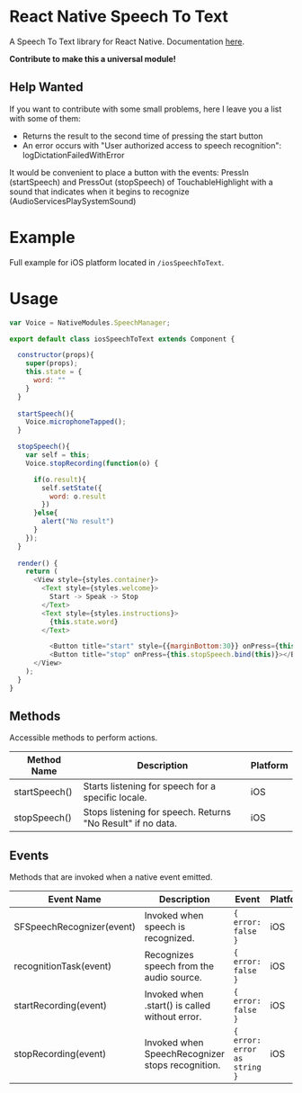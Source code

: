 # React Native Speech To Text
A Speech To Text library for React Native. Documentation [here](https://facebook.github.io/react-native/).

**Contribute to make this a universal module!** 

## Help Wanted
If you want to contribute with some small problems, here I leave you a list with some of them:

- Returns the result to the second time of pressing the start button
- An error occurs with "User authorized access to speech recognition": logDictationFailedWithError

It would be convenient to place a button with the events: PressIn (startSpeech) and PressOut (stopSpeech) of TouchableHighlight with a sound that indicates when it begins to recognize (AudioServicesPlaySystemSound)

# Example
Full example for iOS platform located in `/iosSpeechToText`.

# Usage

```javascript
var Voice = NativeModules.SpeechManager;

export default class iosSpeechToText extends Component {

  constructor(props){
    super(props);
    this.state = {
      word: ""
    }
  }
  
  startSpeech(){
    Voice.microphoneTapped();
  }

  stopSpeech(){
    var self = this;
    Voice.stopRecording(function(o) {

      if(o.result){
        self.setState({
          word: o.result
        })
      }else{
        alert("No result")
      }
    });
  }
  
  render() {
    return (
      <View style={styles.container}>
        <Text style={styles.welcome}>
          Start -> Speak -> Stop
        </Text>
        <Text style={styles.instructions}>
          {this.state.word}
        </Text>

          <Button title="start" style={{marginBottom:30}} onPress={this.startSpeech.bind(this)}></Button>
          <Button title="stop" onPress={this.stopSpeech.bind(this)}></Button>
      </View>
    );
  }
}
```

## Methods
Accessible methods to perform actions.

Method Name           | Description                                                                         | Platform
--------------------- | ----------------------------------------------------------------------------------- | --------
startSpeech()         | Starts listening for speech for a specific locale.                                  | iOS
stopSpeech()          | Stops listening for speech. Returns "No Result" if no data.                         | iOS


## Events
Methods that are invoked when a native event emitted.

Event Name                    | Description                                            | Event                                           | Platform
----------------------------- | ------------------------------------------------------ | ----------------------------------------------- | --------
SFSpeechRecognizer(event)     | Invoked when speech is recognized.                     | `{ error: false }`                              | iOS
recognitionTask(event)        | Recognizes speech from the audio source.               | `{ error: false }`                              | iOS
startRecording(event)         | Invoked when .start() is called without error.         | `{ error: false }`                              | iOS
stopRecording(event)          | Invoked when SpeechRecognizer stops recognition.       | `{ error: error as string }`                    | iOS

